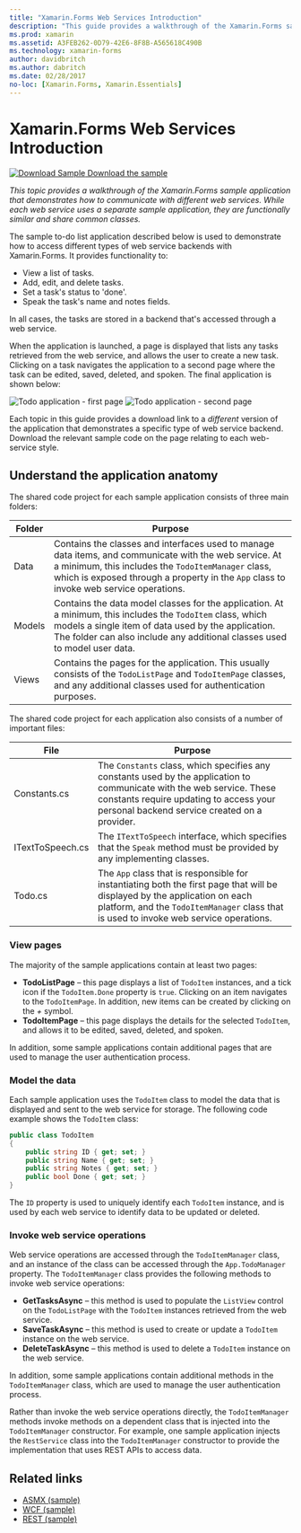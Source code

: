 ```yaml
---
title: "Xamarin.Forms Web Services Introduction"
description: "This guide provides a walkthrough of the Xamarin.Forms sample application that demonstrates how to communicate with different web services. While each web service uses a separate sample application, they are functionally similar and share common classes."
ms.prod: xamarin
ms.assetid: A3FEB262-0D79-42E6-8F8B-A565618C490B
ms.technology: xamarin-forms
author: davidbritch
ms.author: dabritch
ms.date: 02/28/2017
no-loc: [Xamarin.Forms, Xamarin.Essentials]
---
```


# Xamarin.Forms Web Services Introduction

[![Download Sample](~/media/shared/download.png) Download the sample](/samples/xamarin/xamarin-forms-samples/webservices-todorest)

_This topic provides a walkthrough of the Xamarin.Forms sample application that demonstrates how to communicate with different web services. While each web service uses a separate sample application, they are functionally similar and share common classes._

The sample to-do list application described below is used to demonstrate how to access different types of web service backends with Xamarin.Forms. It provides functionality to:

- View a list of tasks.
- Add, edit, and delete tasks.
- Set a task's status to 'done'.
- Speak the task's name and notes fields.

In all cases, the tasks are stored in a backend that's accessed through a web service.

When the application is launched, a page is displayed that lists any tasks retrieved from the web service, and allows the user to create a new task. Clicking on a task navigates the application to a second page where the task can be edited, saved, deleted, and spoken. The final application is shown below:

![Todo application - first page](introduction-images/app-example-1.png)
![Todo application - second page](introduction-images/app-example-2.png)

Each topic in this guide provides a download link to a *different* version of the
application that demonstrates a specific type of web service backend. Download
the relevant sample code on the page relating to each web-service style.

## Understand the application anatomy

The shared code project for each sample application consists of three main folders:

|Folder|Purpose|
|--- |--- |
|Data|Contains the classes and interfaces used to manage data items, and communicate with the web service. At a minimum, this includes the `TodoItemManager` class, which is exposed through a property in the `App` class to invoke web service operations.|
|Models|Contains the data model classes for the application. At a minimum, this includes the `TodoItem` class, which models a single item of data used by the application. The folder can also include any additional classes used to model user data.|
|Views|Contains the pages for the application. This usually consists of the `TodoListPage` and `TodoItemPage` classes, and any additional classes used for authentication purposes.|

The shared code project for each application also consists of a number of important files:

|File|Purpose|
|--- |--- |
|Constants.cs|The `Constants` class, which specifies any constants used by the application to communicate with the web service. These constants require updating to access your personal backend service created on a provider.|
|ITextToSpeech.cs|The `ITextToSpeech` interface, which specifies that the `Speak` method must be provided by any implementing classes.|
|Todo.cs|The `App` class that is responsible for instantiating both the first page that will be displayed by the application on each platform, and the `TodoItemManager` class that is used to invoke web service operations.|

### View pages

The majority of the sample applications contain at least two pages:

- **TodoListPage** – this page displays a list of `TodoItem` instances, and a tick icon if the `TodoItem.Done` property is `true`. Clicking on an item navigates to the `TodoItemPage`. In addition, new items can be created by clicking on the *+* symbol.
- **TodoItemPage** – this page displays the details for the selected `TodoItem`, and allows it to be edited, saved, deleted, and spoken.

In addition, some sample applications contain additional pages that are used to manage the user authentication process.

### Model the data

Each sample application uses the `TodoItem` class to model the data that is displayed and sent to the web service for storage. The following code example shows the `TodoItem` class:

```csharp
public class TodoItem
{
    public string ID { get; set; }
    public string Name { get; set; }
    public string Notes { get; set; }
    public bool Done { get; set; }
}
```

The `ID` property is used to uniquely identify each `TodoItem` instance, and is used by each web service to identify data to be updated or deleted.

### Invoke web service operations

Web service operations are accessed through the `TodoItemManager` class, and an instance of the class can be accessed through the `App.TodoManager` property. The `TodoItemManager` class provides the following methods to invoke web service operations:

- **GetTasksAsync** – this method is used to populate the `ListView` control on the `TodoListPage` with the `TodoItem` instances retrieved from the web service.
- **SaveTaskAsync** – this method is used to create or update a `TodoItem` instance on the web service.
- **DeleteTaskAsync** – this method is used to delete a `TodoItem` instance on the web service.

In addition, some sample applications contain additional methods in the `TodoItemManager` class, which are used to manage the user authentication process.

Rather than invoke the web service operations directly, the `TodoItemManager` methods invoke methods on a dependent class that is injected into the `TodoItemManager` constructor. For example, one sample application injects the `RestService` class into the `TodoItemManager` constructor to provide the implementation that uses REST APIs to access data.

## Related links

- [ASMX (sample)](/samples/xamarin/xamarin-forms-samples/webservices-todoasmx)
- [WCF (sample)](/samples/xamarin/xamarin-forms-samples/webservices-todowcf)
- [REST (sample)](/samples/xamarin/xamarin-forms-samples/webservices-todorest)